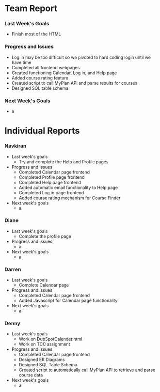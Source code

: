 # Team Report
### Last Week's Goals
- Finish most of the HTML
### Progress and Issues
- Log in may be too difficult so we pivoted to hard coding login until we have time
- Completed all frontend webpages
- Created functioning Calendar, Log in, and Help page
- Added course rating feature
- Created script to call MyPlan API and parse results for courses
- Designed SQL table schema
### Next Week's Goals
- a


# Individual Reports
### Navkiran
- Last week's goals
  - Try and complete the Help and Profile pages
- Progress and issues
  - Completed Calendar page frontend
  - Completed Profile page frontend
  - Completed Help page frontend
  - Added automatic email functionality to Help page
  - Completed Log in page frontend
  - Added course rating mechanism for Course Finder
- Next week's goals
  - a
### Diane
- Last week's goals
  - Complete the profile page
- Progress and issues
  - a
- Next week's goals
  - a
### Darren
- Last week's goals
  - Complete Calendar page
- Progress and issues
  - Completed Calendar page frontend
  - Added Javascript for Calendar page functionality
- Next week's goals
  - a  
### Denny
- Last week's goals
  - Work on DubSpotCalender.html
  - Work on TCC assignment
- Progress and issues
  - Completed Calendar page frontend
  - Designed ER Diagrams
  - Designed SQL Table Schema
  - Created script to automatically call MyPlan API to retrieve and parse course data
- Next week's goals
  - a
